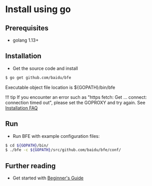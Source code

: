 # Install using go

## Prerequisites
- golang 1.13+

## Installation 
- Get the source code and install

```bash
$ go get github.com/baidu/bfe
```

Executable object file location is ${GOPATH}/bin/bfe

!!! tip
    If you encounter an error such as "https fetch: Get ... connect: connection timed out", please set the GOPROXY and try again. See [Installation FAQ](../faq/installation.md)


## Run
- Run BFE with example configuration files:

```bash
$ cd ${GOPATH}/bin/ 
$ ./bfe -c ${GOPATH}/src/github.com/baidu/bfe/conf/
```

## Further reading

- Get started with [Beginner's Guide](../example/guide.md)

